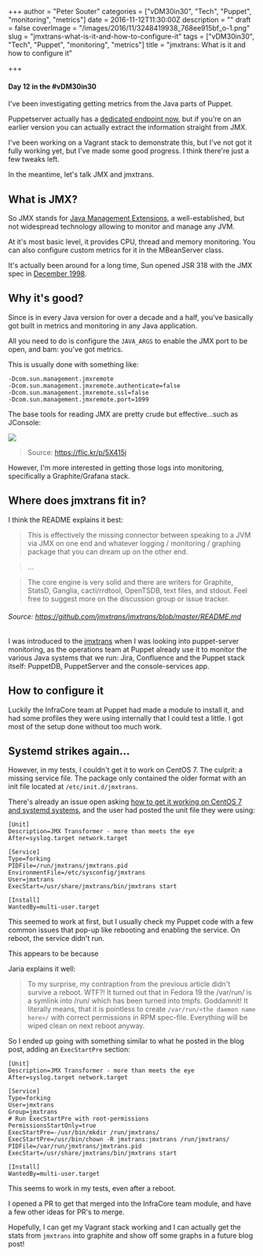 +++
author = "Peter Souter"
categories = ["vDM30in30", "Tech", "Puppet", "monitoring", "metrics"]
date = 2016-11-12T11:30:00Z
description = ""
draft = false
coverImage = "/images/2016/11/3248419938_768ee915bf_o-1.png"
slug = "jmxtrans-what-is-it-and-how-to-configure-it"
tags = ["vDM30in30", "Tech", "Puppet", "monitoring", "metrics"]
title = "jmxtrans: What is it and how to configure it"

+++

#### Day 12 in the #vDM30in30

I've been investigating getting metrics from the Java parts of Puppet.

Puppetserver actually has a [dedicated endpoint now](https://docs.puppet.com/puppetserver/2.6/status-api/v1/services.html), but if you're on an earlier version you can actually extract the information straight from JMX.

I've been working on a Vagrant stack to demonstrate this, but I've not got it fully working yet, but I've made some good progress. I think there're just a few tweaks left.

In the meantime, let's talk JMX and jmxtrans.

## What is JMX?

So JMX stands for [Java Management Extensions](https://en.wikipedia.org/wiki/Java_Management_Extensions), a well-established, but not widespread technology allowing to monitor and manage any JVM.

At it's most basic level, it provides CPU, thread and memory monitoring. You can also configure custom metrics for it in the MBeanServer class.

It's actually been around for a long time, Sun opened JSR 318 with the JMX spec in [December 1998](http://www.jcp.org/jsr/detail/3.jsp).

## Why it's good?

Since is in every Java version for over a decade and a half, you've basically got built in metrics and monitoring in any Java application.

All you need to do is configure the `JAVA_ARGS` to enable the JMX port to be open, and bam: you've got metrics.

This is usually done with something like:

```
-Dcom.sun.management.jmxremote
-Dcom.sun.management.jmxremote.authenticate=false
-Dcom.sun.management.jmxremote.ssl=false
-Dcom.sun.management.jmxremote.port=1099
```

The base tools for reading JMX are pretty crude but effective...such as JConsole:

![](/images/2016/11/3248419938_768ee915bf_o.png)
> Source: https://flic.kr/p/5X415j

However, I'm more interested in getting those logs into monitoring, specifically a Graphite/Grafana stack.

## Where does jmxtrans fit in?

I think the README explains it best:

> This is effectively the missing connector between speaking to a JVM via JMX on one end and whatever logging / monitoring / graphing package that you can dream up on the other end.

> ...

> The core engine is very solid and there are writers for Graphite, StatsD, Ganglia, cacti/rrdtool, OpenTSDB, text files, and stdout. Feel free to suggest more on the discussion group or issue tracker.
###### Source: https://github.com/jmxtrans/jmxtrans/blob/master/README.md

I was introduced to the [jmxtrans](https://github.com/jmxtrans/jmxtrans) when I was looking into puppet-server monitoring, as the operations team at Puppet already use it to monitor the various Java systems that we run: Jira, Confluence and the Puppet stack itself: PuppetDB, PuppetServer and the console-services app.
## How to configure it

Luckily the InfraCore team at Puppet had made a module to install it, and had some profiles they were using internally that I could test a little. I got most of the setup done without too much work.

## Systemd strikes again...

However, in my tests, I couldn't get it to work on CentOS 7. The culprit: a missing service file. The package only contained the older format with an init file located at `/etc/init.d/jmxtrans`.

There's already an issue open asking
[how to get it working on CentOS 7 and systemd systems](https://github.com/jmxtrans/jmxtrans/issues/485), and the user had posted the unit file they were using:

```
[Unit]
Description=JMX Transformer - more than meets the eye
After=syslog.target network.target

[Service]
Type=forking
PIDFile=/run/jmxtrans/jmxtrans.pid
EnvironmentFile=/etc/sysconfig/jmxtrans
User=jmxtrans
ExecStart=/usr/share/jmxtrans/bin/jmxtrans start

[Install]
WantedBy=multi-user.target
```

This seemed to work at first, but I usually check my Puppet code with a few common issues that pop-up like rebooting and enabling the service. On reboot, the service didn't run.

This appears to be because

Jaria explains it well:

> To my surprise, my contraption from the previous article didn't survive a reboot. WTF?! It turned out that in Fedora 19 the /var/run/ is a symlink into /run/ which has been turned into tmpfs. Goddamnit! It literally means, that it is pointless to create `/var/run/<the daemon name here>/` with correct permissions in RPM spec-file. Everything will be wiped clean on next reboot anyway.

So I ended up going with something similar to what he posted in the blog post, adding an `ExecStartPre` section:

```
[Unit]
Description=JMX Transformer - more than meets the eye
After=syslog.target network.target

[Service]
Type=forking
User=jmxtrans
Group=jmxtrans
# Run ExecStartPre with root-permissions
PermissionsStartOnly=true
ExecStartPre=-/usr/bin/mkdir /run/jmxtrans/
ExecStartPre=/usr/bin/chown -R jmxtrans:jmxtrans /run/jmxtrans/
PIDFile=/var/run/jmxtrans/jmxtrans.pid
ExecStart=/usr/share/jmxtrans/bin/jmxtrans start

[Install]
WantedBy=multi-user.target
```

This seems to work in my tests, even after a reboot.

I opened a PR to get that merged into the InfraCore team module, and have a few other ideas for PR's to merge.

Hopefully, I can get my Vagrant stack working and I can actually get the stats from `jmxtrans` into graphite and show off some graphs in a future blog post!
